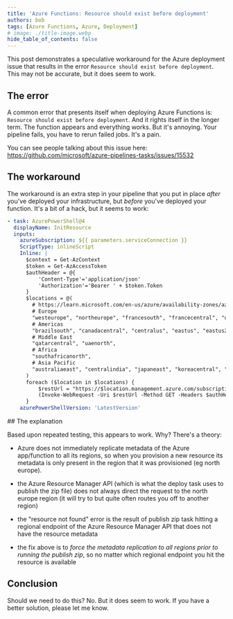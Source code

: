 ```yaml
---
title: 'Azure Functions: Resource should exist before deployment'
authors: bob
tags: [Azure Functions, Azure, Deployment]
# image: ./title-image.webp
hide_table_of_contents: false
---
```


This post demonstrates a speculative workaround for the Azure deployment issue that results in the error `Resource should exist before deployment`. This may not be accurate, but it does seem to work.

## The error

A common error that presents itself when deploying Azure Functions is: `Resource should exist before deployment`. And it rights itself in the longer term. The function appears and everything works. But it's annoying. Your pipeline fails, you have to rerun failed jobs. It's a pain.

You can see people talking about this issue here: https://github.com/microsoft/azure-pipelines-tasks/issues/15532

## The workaround

The workaround is an extra step in your pipeline that you put in place _after_ you've deployed your infrastructure, but _before_ you've deployed your function. It's a bit of a hack, but it seems to work:

```yml
- task: AzurePowerShell@4
  displayName: InitResource
  inputs:
    azureSubscription: ${{ parameters.serviceConnection }}
    ScriptType: inlineScript
    Inline: |
      $context = Get-AzContext
      $token = Get-AzAccessToken
      $authHeader = @{
          'Content-Type'='application/json'
          'Authorization'='Bearer ' + $token.Token
      }
      $locations = @(
        # https://learn.microsoft.com/en-us/azure/availability-zones/az-overview#azure-regions-with-availability-zones
        # Europe
        "westeurope", "northeurope", "francesouth", "francecentral", "ukwest", "uksouth", "germanywestcentral", "norwayeast", "swedencentral", "switzerlandnorth",
        # Americas
        "brazilsouth", "canadacentral", "centralus", "eastus", "eastus2", "southcentralus", "westus2", "westus3",
        # Middle East
        "qatarcentral", "uaenorth",
        # Africa
        "southafricanorth",
        # Asia Pacific
        "australiaeast", "centralindia", "japaneast", "koreacentral", "southeastasia", "eastasia"
      )
      foreach ($location in $locations) {
          $restUrl = "https://$location.management.azure.com/subscriptions/$(subscriptionId)/resourceGroups/$(azureResourceGroup)/providers/Microsoft.Web/sites/$(namerWapiFunctionApp)?api-version=2022-03-01";
          (Invoke-WebRequest -Uri $restUrl -Method GET -Headers $authHeader).Headers
      }
    azurePowerShellVersion: 'LatestVersion'
```

## The explanation

Based upon repeated testing, this appears to work. Why? There's a theory:

- Azure does not immediately replicate metadata of the Azure app/function to all its regions, so when you provision a new resource its metadata is only present in the region that it was provisioned (eg north europe).

- the Azure Resource Manager API (which is what the deploy task uses to publish the zip file) does not always direct the request to the north europe region (it will try to but quite often routes you off to another region)

- the "resource not found" error is the result of publish zip task hitting a regional endpoint of the Azure Resource Manager API that does not have the resource metadata

- the fix above is to _force the metadata replication to all regions prior to running the publish zip_, so no matter which regional endpoint you hit the resource is available

## Conclusion

Should we need to do this? No. But it does seem to work. If you have a better solution, please let me know.
